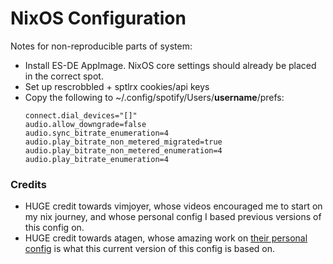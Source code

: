 # NixOS Configuration

Notes for non-reproducible parts of system:
* Install ES-DE AppImage. NixOS core settings should already be placed in the correct spot.  
* Set up rescrobbled + sptlrx cookies/api keys
* Copy the following to ~/.config/spotify/Users/**username**/prefs:
    ```
    connect.dial_devices="[]"
    audio.allow_downgrade=false
    audio.sync_bitrate_enumeration=4
    audio.play_bitrate_non_metered_migrated=true
    audio.play_bitrate_non_metered_enumeration=4
    audio.play_bitrate_enumeration=4
    ```

### Credits

* HUGE credit towards vimjoyer, whose videos encouraged me to start on my nix journey, and whose personal config I based previous versions of this config on.
* HUGE credit towards atagen, whose amazing work on [their personal config](https://git.atagen.co/atagen/nix) is what this current version of this config is based on.
   
